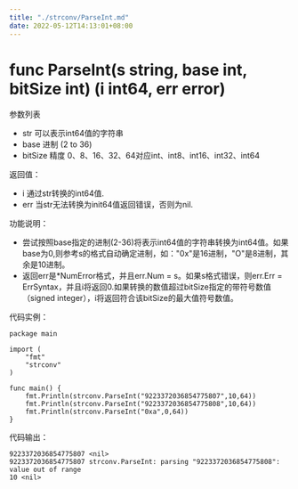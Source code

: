 ```yaml
---
title: "./strconv/ParseInt.md"
date: 2022-05-12T14:13:01+08:00
---
```

# func ParseInt(s string, base int, bitSize int) (i int64, err error)

参数列表

- str     可以表示int64值的字符串
- base    进制 (2 to 36) 
- bitSize 精度 0、8、16、32、64对应int、int8、int16、int32、int64

返回值：

- i       通过str转换的int64值.
- err     当str无法转换为init64值返回错误，否则为nil.

功能说明：

- 尝试按照base指定的进制(2-36)将表示int64值的字符串转换为int64值。如果base为0,则参考s的格式自动确定进制，如："0x"是16进制，"O"是8进制，其余是10进制。
- 返回err是*NumError格式，并且err.Num = s。如果s格式错误，则err.Err = ErrSyntax，并且i将返回0.如果转换的数值超过bitSize指定的带符号数值（signed integer），i将返回符合该bitSize的最大值符号数值。

代码实例：

    package main
    
    import (
        "fmt"
        "strconv"
    )
    
    func main() {
        fmt.Println(strconv.ParseInt("9223372036854775807",10,64))
        fmt.Println(strconv.ParseInt("9223372036854775808",10,64))
        fmt.Println(strconv.ParseInt("0xa",0,64))
    }

代码输出：

    9223372036854775807 <nil>
    9223372036854775807 strconv.ParseInt: parsing "9223372036854775808": value out of range
    10 <nil>